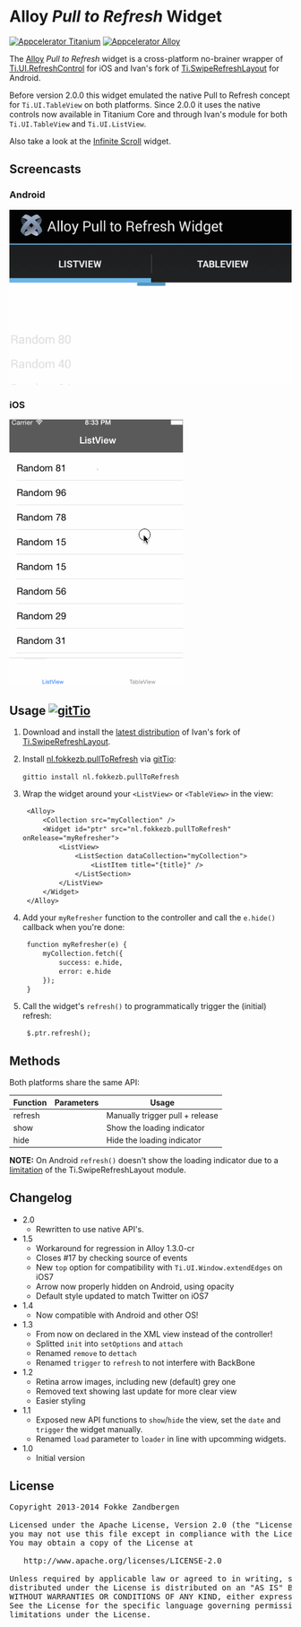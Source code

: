 # Alloy *Pull to Refresh* Widget
[![Appcelerator Titanium](http://www-static.appcelerator.com/badges/titanium-git-badge-sq.png)](http://appcelerator.com/titanium/) [![Appcelerator Alloy](http://www-static.appcelerator.com/badges/alloy-git-badge-sq.png)](http://appcelerator.com/alloy/)

The [Alloy](http://appcelerator.com/alloy) *Pull to Refresh* widget is a cross-platform no-brainer wrapper of [Ti.UI.RefreshControl](http://docs.appcelerator.com/titanium/latest/#!/api/Titanium.UI.RefreshControl) for iOS and Ivan's fork of [Ti.SwipeRefreshLayout](https://github.com/iskugor/Ti.SwipeRefreshLayout) for Android.

Before version 2.0.0 this widget emulated the native Pull to Refresh concept for `Ti.UI.TableView` on both platforms. Since 2.0.0 it uses the native controls now available in Titanium Core and through Ivan's module for both `Ti.UI.TableView` and `Ti.UI.ListView`.

Also take a look at the [Infinite Scroll](https://github.com/FokkeZB/nl.fokkezb.infiniteScroll) widget.

## Screencasts

### Android

![Android](android.gif)

### iOS

![iOS](ios.gif)

## Usage [![gitTio](http://gitt.io/badge.png)](http://gitt.io/component/nl.fokkezb.pullToRefresh)
1. Download and install the [latest distribution](https://github.com/iskugor/Ti.SwipeRefreshLayout/tree/master/dist) of Ivan's fork of [Ti.SwipeRefreshLayout](http://gitt.io/component/com.rkam.swiperefreshlayout).

2. Install [nl.fokkezb.pullToRefresh](http://gitt.io/component/nl.fokkezb.pullToRefresh) via [gitTio](http://gitt.io):

	`gittio install nl.fokkezb.pullToRefresh`

3. Wrap the widget around your `<ListView>` or `<TableView>` in the view:

		<Alloy>
			<Collection src="myCollection" />
			<Widget id="ptr" src="nl.fokkezb.pullToRefresh" onRelease="myRefresher">
				<ListView>
					<ListSection dataCollection="myCollection">
						<ListItem title="{title}" />
					</ListSection>
				</ListView>
			</Widget>
		</Alloy>

4. Add your `myRefresher` function to the controller and call the `e.hide()` callback when you're done:

		function myRefresher(e) {
			myCollection.fetch({
				success: e.hide,
				error: e.hide
			});
		}

5. Call the widget's `refresh()` to programmatically trigger the (initial) refresh:

		$.ptr.refresh();
		
## Methods
Both platforms share the same API:

| Function   | Parameters | Usage |
| ---------- | ---------- | ----- |
| refresh    |            | Manually trigger pull + release |
| show       |            | Show the loading indicator |
| hide       |            | Hide the loading indicator |

**NOTE:** On Android `refresh()` doesn't show the loading indicator due to a [limitation](https://github.com/iskugor/Ti.SwipeRefreshLayout/issues/4) of the Ti.SwipeRefreshLayout module.

## Changelog
* 2.0
  * Rewritten to use native API's. 
* 1.5
  * Workaround for regression in Alloy 1.3.0-cr
  * Closes #17 by checking source of events
  * New `top` option for compatibility with `Ti.UI.Window.extendEdges` on iOS7
  * Arrow now properly hidden on Android, using opacity
  * Default style updated to match Twitter on iOS7
* 1.4
  * Now compatible with Android and other OS!
* 1.3
  * From now on declared in the XML view instead of the controller! 
  * Splitted `init` into `setOptions` and `attach`
  * Renamed `remove` to `dettach`
  * Renamed `trigger` to `refresh` to not interfere with BackBone
* 1.2
  * Retina arrow images, including new (default) grey one
  * Removed text showing last update for more clear view
  * Easier styling
* 1.1
  * Exposed new API functions to `show`/`hide` the view, set the `date` and `trigger` the widget manually.
  * Renamed `load` parameter to `loader` in line with upcomming widgets.
* 1.0
  * Initial version

## License

<pre>
Copyright 2013-2014 Fokke Zandbergen

Licensed under the Apache License, Version 2.0 (the "License");
you may not use this file except in compliance with the License.
You may obtain a copy of the License at

   http://www.apache.org/licenses/LICENSE-2.0

Unless required by applicable law or agreed to in writing, software
distributed under the License is distributed on an "AS IS" BASIS,
WITHOUT WARRANTIES OR CONDITIONS OF ANY KIND, either express or implied.
See the License for the specific language governing permissions and
limitations under the License.
</pre>
